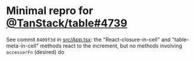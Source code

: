 # Minimal repro for [@TanStack/table#4739](https://github.com/TanStack/table/discussions/4739)

See commit `8409f3d` in [src/App.tsx](src/App.tsx): the "React-closure-in-cell" and "table-meta-in-cell" methods react to the increment, but no methods involving `accessorFn` (desired) do
